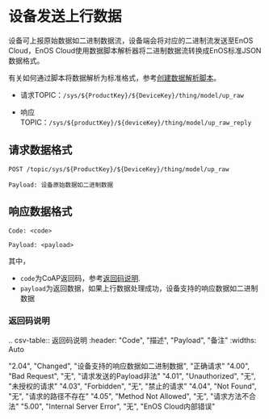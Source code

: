 # 设备发送上行数据

设备可上报原始数据如二进制数据流，设备端会将对应的二进制流发送至EnOS Cloud，EnOS Cloud使用数据脚本解析器将二进制数据流转换成EnOS标准JSON数据格式。

有关如何通过脚本将数据解析为标准格式，参考[创建数据解析脚本](../howto/device/manage/creating_parsing_script)。


- 请求TOPIC：`/sys/${ProductKey}/${DeviceKey}/thing/model/up_raw`

- 响应TOPIC：`/sys/${productKey}/${deviceKey}/thing/model/up_raw_reply`

## 请求数据格式

```
POST /topic/sys/${ProductKey}/${DeviceKey}/thing/model/up_raw

Payload: 设备原始数据如二进制数据
```

## 响应数据格式

```  
Code: <code>               

Payload: <payload>           
```
其中，

- `code`为CoAP返回码，参考[返回码说明](#returncode).
- `payload`为返回数据，如果上行数据处理成功，设备支持的响应数据如二进制数据

### 返回码说明<returncode>

.. csv-table:: 返回码说明
   :header: "Code", "描述", "Payload", "备注"
   :widths: Auto

   "2.04", "Changed", "设备支持的响应数据如二进制数据", "正确请求"
   "4.00", "Bad Request", "无", "请求发送的Payload非法"
   "4.01", "Unauthorized", "无", "未授权的请求"
   "4.03", "Forbidden", "无", "禁止的请求"
   "4.04", "Not Found", "无", "请求的路径不存在"
   "4.05", "Method Not Allowed", "无", "请求方法不合法"
   "5.00", "Internal Server Error", "无", "EnOS Cloud内部错误"

